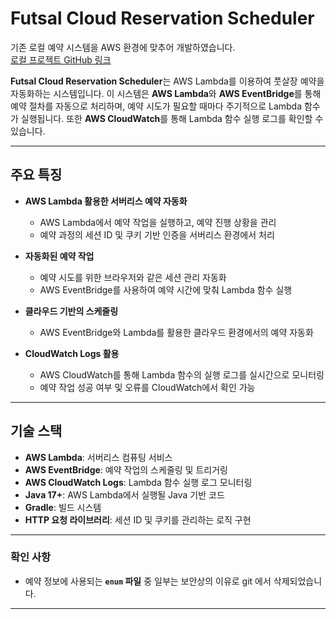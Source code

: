 # Futsal Cloud Reservation Scheduler

기존 로컬 예약 시스템을 AWS 환경에 맞추어 개발하였습니다.  
[로컬 프로젝트 GitHub 링크](https://github.com/leedaham/futsal-reservation-view)


**Futsal Cloud Reservation Scheduler**는 AWS Lambda를 이용하여 풋살장 예약을 자동화하는 시스템입니다.  이 시스템은 **AWS Lambda**와 **AWS EventBridge**를 통해 예약 절차를 자동으로 처리하며, 예약 시도가 필요할 때마다 주기적으로 Lambda 함수가 실행됩니다. 또한 **AWS CloudWatch**를 통해 Lambda 함수 실행 로그를 확인할 수 있습니다.


---

## 주요 특징

- **AWS Lambda 활용한 서버리스 예약 자동화**
    - AWS Lambda에서 예약 작업을 실행하고, 예약 진행 상황을 관리
    - 예약 과정의 세션 ID 및 쿠키 기반 인증을 서버리스 환경에서 처리

- **자동화된 예약 작업**
    - 예약 시도를 위한 브라우저와 같은 세션 관리 자동화
    - AWS EventBridge를 사용하여 예약 시간에 맞춰 Lambda 함수 실행

- **클라우드 기반의 스케줄링**
    - AWS EventBridge와 Lambda를 활용한 클라우드 환경에서의 예약 자동화

- **CloudWatch Logs 활용**
    - AWS CloudWatch를 통해 Lambda 함수의 실행 로그를 실시간으로 모니터링
    - 예약 작업 성공 여부 및 오류를 CloudWatch에서 확인 가능

---

## 기술 스택

- **AWS Lambda**: 서버리스 컴퓨팅 서비스
- **AWS EventBridge**: 예약 작업의 스케줄링 및 트리거링
- **AWS CloudWatch Logs**: Lambda 함수 실행 로그 모니터링
- **Java 17+**: AWS Lambda에서 실행될 Java 기반 코드
- **Gradle**: 빌드 시스템
- **HTTP 요청 라이브러리**: 세션 ID 및 쿠키를 관리하는 로직 구현

---

### 확인 사항
- 예약 정보에 사용되는 **`enum` 파일** 중 일부는 보안상의 이유로 git 에서 삭제되었습니다.

---